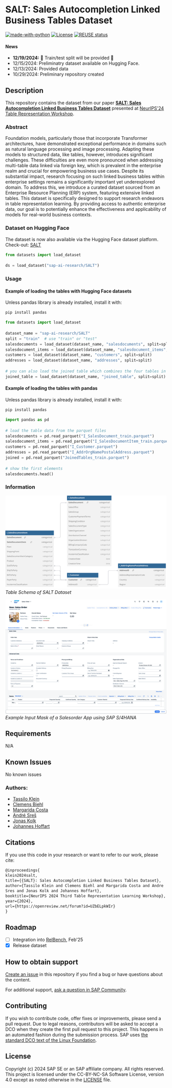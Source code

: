 <!--
SPDX-FileCopyrightText: 2017 Free Software Foundation Europe e.V. <https://fsfe.org>

SPDX-License-Identifier: CC-BY-NC-4.0
-->

# SALT: Sales Autocompletion Linked Business Tables Dataset
[![made-with-python](https://img.shields.io/badge/Made%20with-Python-red.svg)](#python)
[![License](https://img.shields.io/badge/license-CC--BY--NC--SA--4.0-blue)]()
[![REUSE status](https://api.reuse.software/badge/github.com/sap-samples/salt)](https://api.reuse.software/info/github.com/sap-samples/salt)




#### News
- **12/19/2024:** :confetti_ball: Train/test split will be provided :tada:
- 12/15/2024: Preliminatry dataset available on Hugging Face.
- 12/13/2024: Provided data 
- 10/29/2024: Preliminary repository created


## Description
This repository contains the dataset from our paper [**SALT: Sales Autocompletion Linked Business Tables Dataset**](https://openreview.net/forum?id=UZbELpkWIr#discussion) presented at [NeurIPS'24 Table Representation Workshop](https://table-representation-learning.github.io/).

### Abstract
Foundation models, particularly those that incorporate Transformer architectures, have demonstrated exceptional performance in domains such as natural language processing and image processing. Adapting these models to structured data, like tables, however, introduces significant challenges. These difficulties are even more pronounced when addressing multi-table data linked via foreign key, which is prevalent in the enterprise realm and crucial for empowering business use cases. Despite its substantial impact, research focusing on such linked business tables within enterprise settings remains a significantly important yet underexplored domain.
To address this, we introduce a curated dataset sourced from an Enterprise Resource Planning (ERP) system, featuring extensive linked tables. This dataset is specifically designed to support research endeavors in table representation learning. By providing access to authentic enterprise data, our goal is to potentially enhance the effectiveness and applicability of models for real-world business contexts.

### Dataset on Hugging Face

The dataset is now also available via the Hugging Face dataset platform. Check-out: [SALT](https://huggingface.co/datasets/sap-ai-research/SALT)

```python
from datasets import load_dataset

ds = load_dataset("sap-ai-research/SALT")
```

### Usage

#### Example of loading the tables with Hugging Face datasets
Unless pandas library is already installed, install it with:

```bash
pip install pandas
```

```python
from datasets import load_dataset

dataset_name = "sap-ai-research/SALT"
split = "train"  # use "train" or "test"
salesdocuments = load_dataset(dataset_name, "salesdocuments", split=split)
salesdocument_items = load_dataset(dataset_name, "salesdocument_items", split=split)
customers = load_dataset(dataset_name, "customers", split=split)
addresses = load_dataset(dataset_name, "addresses", split=split)

# you can also load the joined table which combines the four tables in one
joined_table = load_dataset(dataset_name, "joined_table", split=split)
```

#### Example of loading the tables with pandas
Unless pandas library is already installed, install it with:

```bash
pip install pandas
```

```python
import pandas as pd

# load the table data from the parquet files
salesdocuments = pd.read_parquet("I_SalesDocument_train.parquet")
salesdocument_items = pd.read_parquet("I_SalesDocumentItem_train.parquet")
customers = pd.read_parquet("I_Customer.parquet")
addresses = pd.read_parquet("I_AddrOrgNamePostalAddress.parquet")
joined = pd.read_parquet("JoinedTables_train.parquet")

# show the first elements
salesdocuments.head()
```


### Information
![Table Schema of SALT Dataset](images/schema.svg?raw=true "SALT Schema")
*Table Schema of SALT Dataset*

![Screenshot of a Salesorder Input Mask](images/SAP_S4HANA_SalesOrder_App.png?raw=true "Salesorder Input Mask")
*Example Input Mask of a Salesorder App using SAP S/4HANA*

## Requirements
N/A

## Known Issues
No known issues

### Authors:
 - [Tassilo Klein](https://tjklein.github.io/)
 - [Clemens Biehl](https://www.linkedin.com/in/clemens-biehl-43a39a117/)
 - [Margarida Costa](https://www.linkedin.com/in/mariamargaridacosta/)
 - [André Sreš](https://www.linkedin.com/in/andr%C3%A9-sre%C5%A1-937096160/)
 - [Jonas Kolk](https://www.linkedin.com/in/jonas-kolk-b8a94b123/)
 - [Johannes Hoffart](https://www.linkedin.com/in/johanneshoffart/)

## Citations
If you use this code in your research or want to refer to our work, please cite:

```
@inproceedings{
klein2024salt,
title={{SALT}: Sales Autocompletion Linked Business Tables Dataset},
author={Tassilo Klein and Clemens Biehl and Margarida Costa and Andre Sres and Jonas Kolk and Johannes Hoffart},
booktitle={NeurIPS 2024 Third Table Representation Learning Workshop},
year={2024},
url={https://openreview.net/forum?id=UZbELpkWIr}
}
```

## Roadmap
- [ ] Integration into [RelBench](https://relbench.stanford.edu/), Feb'25
- [x] Release dataset

## How to obtain support
[Create an issue](https://github.com/SAP-samples/SALT/issues) in this repository if you find a bug or have questions about the content.
 
For additional support, [ask a question in SAP Community](https://answers.sap.com/questions/ask.html).

## Contributing
If you wish to contribute code, offer fixes or improvements, please send a pull request. Due to legal reasons, contributors will be asked to accept a DCO when they create the first pull request to this project. This happens in an automated fashion during the submission process. SAP uses [the standard DCO text of the Linux Foundation](https://developercertificate.org/).

## License
Copyright (c) 2024 SAP SE or an SAP affiliate company. All rights reserved. This project is licensed under the CC-BY-NC-SA Software License, version 4.0 except as noted otherwise in the [LICENSE](LICENSES/CC-BY-NC-4.0.txt) file.

